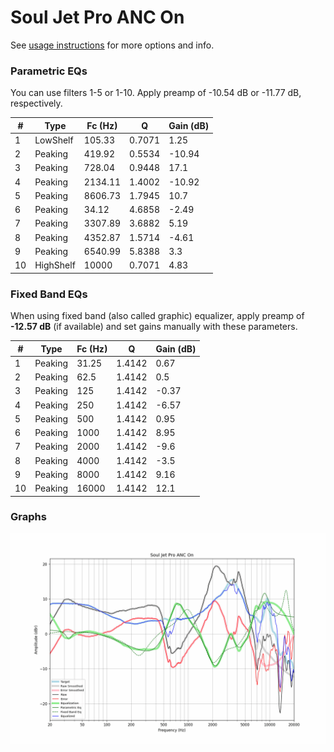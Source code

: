 # Soul Jet Pro ANC On
See [usage instructions](https://github.com/jaakkopasanen/AutoEq#usage) for more options and info.

### Parametric EQs
You can use filters 1-5 or 1-10. Apply preamp of -10.54 dB or -11.77 dB, respectively.

|   # | Type      |   Fc (Hz) |      Q |   Gain (dB) |
|-----|-----------|-----------|--------|-------------|
|   1 | LowShelf  |    105.33 | 0.7071 |        1.25 |
|   2 | Peaking   |    419.92 | 0.5534 |      -10.94 |
|   3 | Peaking   |    728.04 | 0.9448 |       17.1  |
|   4 | Peaking   |   2134.11 | 1.4002 |      -10.92 |
|   5 | Peaking   |   8606.73 | 1.7945 |       10.7  |
|   6 | Peaking   |     34.12 | 4.6858 |       -2.49 |
|   7 | Peaking   |   3307.89 | 3.6882 |        5.19 |
|   8 | Peaking   |   4352.87 | 1.5714 |       -4.61 |
|   9 | Peaking   |   6540.99 | 5.8388 |        3.3  |
|  10 | HighShelf |  10000    | 0.7071 |        4.83 |

### Fixed Band EQs
When using fixed band (also called graphic) equalizer, apply preamp of **-12.57 dB** (if available) and set gains manually with these parameters.

|   # | Type    |   Fc (Hz) |      Q |   Gain (dB) |
|-----|---------|-----------|--------|-------------|
|   1 | Peaking |     31.25 | 1.4142 |        0.67 |
|   2 | Peaking |     62.5  | 1.4142 |        0.5  |
|   3 | Peaking |    125    | 1.4142 |       -0.37 |
|   4 | Peaking |    250    | 1.4142 |       -6.57 |
|   5 | Peaking |    500    | 1.4142 |        0.95 |
|   6 | Peaking |   1000    | 1.4142 |        8.95 |
|   7 | Peaking |   2000    | 1.4142 |       -9.6  |
|   8 | Peaking |   4000    | 1.4142 |       -3.5  |
|   9 | Peaking |   8000    | 1.4142 |        9.16 |
|  10 | Peaking |  16000    | 1.4142 |       12.1  |

### Graphs
![](./Soul%20Jet%20Pro%20ANC%20On.png)
